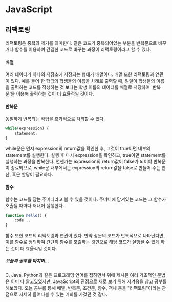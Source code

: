 <h1>JavaScript</h1>
<h2>리팩토링</h2>
리팩토링은 중복의 제거를 의미한다. 같은 코드가 중복되어있는 부분을 반복문으로 바꾸거나 함수를 이용하여 간결한 코드로 바꾸는 과정이 리팩토링이라고 할 수 있다.
<h4>배열</h4>
여러 데이터가 하나의 저장소에 저장되는 형태가 배열이다. 배열 또한 리팩토링과 연관이 있다. 예를 들어 한 학급의 학생들의 이름을 차례로 출력할 때, 일일이 학생들의 이름을 출력하는 코드를 작성하는 것 보다는 학생 이름의 데이터를 배열로 저장하여 '반복문'을 이용해 출력하는 것이 더 효율적일 것이다.
<h4>반복문</h4>
동일하게 반복되는 작업을 효과적으로 처리할 수 있다. 

```javascript
while(expression) {
    statement;
}
```

while문은 먼저 expression의 return값을 확인한 후, 그것이 true이면 내부의 statement를 실행한다. 실행 후 다시 expression을 확인하고, true이면 statement를 실행하는 과정을 반복한다. 언젠가는 expression의 return값이 false가 되어야 반복문이 종료되므로, while문 내부에서는 expression의 return값을 false로 만들어 주는 연산, 혹은 할당이 필요하다.
<h4>함수</h4>
함수는 코드를 담는 주머니라고 볼 수 있을 것이다. 주머니에 담겨있는 코드는 그 함수가 호출될 때마다 꺼내어 실행한다. 

```javascript
function hello() {
    code...
}
```

함수 또한 코드의 리팩토링과 연관이 있다. 만약 장문의 코드가 반복적으로 나타난다면, 이를 함수로 정의하여 간단히 함수를 호출하는 것만으로 해당 코드가 실행될 수 있게 하는 것이 더 효율적일 것이다.
<h5>오늘의 공부를 마치며...</h5>
C, Java, Python과 같은 프로그래밍 언어를 접하면서 위에 제시된 여러 기초적인 문법은 이미 다 알고있었지만, JavaScript의 관점으로 새로 보기 위해 지겨움을 참고 공부를 해보았다. 오늘 공부를 통해 배열, 반복문, 조건문, 함수, 객체 등을 "리팩토링"이라는 관점으로 자세히 들여다볼 수 있는 기회를 가졌던 것 같다.
